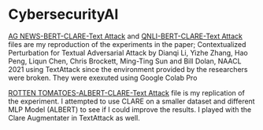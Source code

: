 # CybersecurityAI
[AG NEWS-BERT-CLARE-Text Attack](https://github.com/renzy101/CybersecurityAI/blob/main/AG_News_CLARE_NLP_TextAttack_final.ipynb) and [QNLI-BERT-CLARE-Text Attack](https://github.com/renzy101/CybersecurityAI/blob/main/QNLI_CLARE_NLP_TextAttack_final.ipynb) files are my reproduction of the experiments in the paper; Contextualized Perturbation for Textual Adversarial Attack by Dianqi Li, Yizhe Zhang, Hao Peng, Liqun Chen, Chris Brockett, Ming-Ting Sun and Bill Dolan, NAACL 2021 using TextAttack since the environment provided by the researchers were broken. They were exexuted using Google Colab Pro

[ROTTEN TOMATOES-ALBERT-CLARE-Text Attack](https://github.com/renzy101/CybersecurityAI/blob/main/RottenTomatoes_CLARE_NLP_TextAttack_final.ipynb) file is my replication of the experiment. I attempted to use CLARE on a smaller dataset and different MLP Model (ALBERT) to see if I could improve the results. I played with the Clare Augmentater in TextAttack as well.
